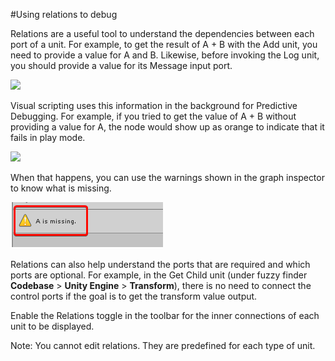 #Using relations to debug

Relations are a useful tool to understand the dependencies between each port of a unit. For example, to get the result of A + B with the Add unit, you need to provide a value for A and B. Likewise, before invoking the Log unit, you should provide a value for its Message input port.


![](/Users/bryanzako/Documents/Bolt/GitBolt/com.unity.bolt/Packages/com.unity.bolt/Documentation~/images/bolt-connections12.gif)




Visual scripting uses this information in the background for Predictive Debugging. For example, if you tried to get the value of A + B without providing a value for A, the node would show up as orange to indicate that it fails in play mode.


![](/Users/bryanzako/Documents/Bolt/GitBolt/com.unity.bolt/Packages/com.unity.bolt/Documentation~/images/bolt-connections13.png)


When that happens, you can use the warnings shown in the graph inspector to know what is missing.


![](images/VS-AisMissing.png)

Relations can also help understand the ports that are required and which ports are optional. For example, in the Get Child unit (under fuzzy finder **Codebase** > **Unity Engine** > **Transform**), there is no need to connect the control ports if the goal is to get the transform value output.

Enable the Relations toggle in the toolbar for the inner connections of each unit to be displayed.

Note: You cannot edit relations. They are predefined for each type of unit.
